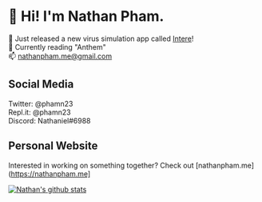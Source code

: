 # 👋 Hi! I'm Nathan Pham.
🥳 Just released a new virus simulation app called [Intere](https://play.google.com/store/apps/details?id=io.ionic.intere)!  
📙 Currently reading "Anthem"  
📫 [nathanpham.me@gmail.com](mailto:nathanpham.me@gmail.com)

## Social Media
Twitter: @phamn23  
Repl.it: @phamn23  
Discord: Nathaniel#6988  

## Personal Website
Interested in working on something together? Check out [nathanpham.me](https://nathanpham.me]

[![Nathan's github stats](https://github-readme-stats.vercel.app/api?username=nathan-pham&theme=radical&show_icons=true)](https://github.com/anuraghazra/github-readme-stats)
